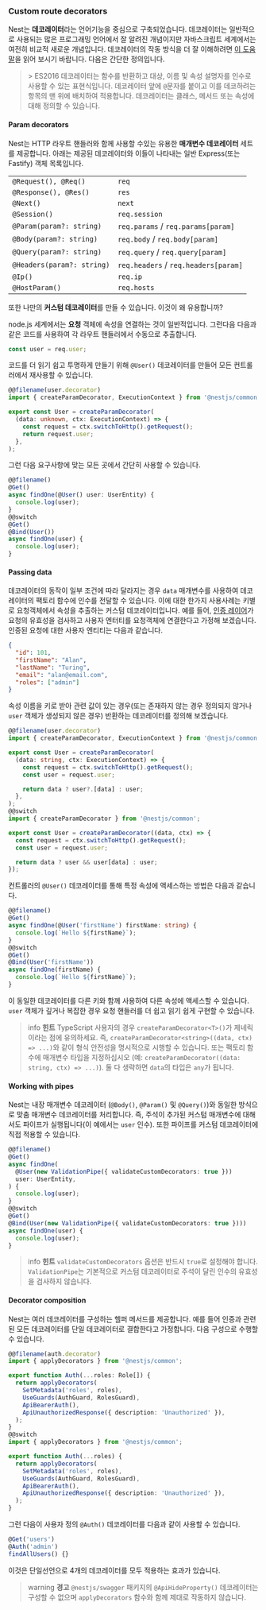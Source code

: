 ### Custom route decorators

Nest는 **데코레이터**라는 언어기능을 중심으로 구축되었습니다. 데코레이터는 일반적으로 사용되는 많은 프로그래밍 언어에서 잘 알려진 개념이지만 자바스크립트 세계에서는 여전히 비교적 새로운 개념입니다. 데코레이터의 작동 방식을 더 잘 이해하려면 [이 도움말](https://medium.com/google-developers/exploring-es7-decorators-76ecb65fb841)을 읽어 보시기 바랍니다. 다음은 간단한 정의입니다.

<blockquote class="external">
> ES2016 데코레이터는 함수를 반환하고 대상, 이름 및 속성 설명자를 인수로 사용할 수 있는 표현식입니다. 데코레이터 앞에 <code>@</code>문자를 붙이고 이를 데코하려는 항목의 맨 위에 배치하여 적용합니다. 데코레이터는 클래스, 메서드 또는 속성에 대해 정의할 수 있습니다.
</blockquote>

#### Param decorators

Nest는 HTTP 라우트 핸들러와 함께 사용할 수있는 유용한 **매개변수 데코레이터** 세트를 제공합니다. 아래는 제공된 데코레이터와 이들이 나타내는 일반 Express(또는 Fastify) 객체 목록입니다.

<table>
  <tbody>
    <tr>
      <td><code>@Request(), @Req()</code></td>
      <td><code>req</code></td>
    </tr>
    <tr>
      <td><code>@Response(), @Res()</code></td>
      <td><code>res</code></td>
    </tr>
    <tr>
      <td><code>@Next()</code></td>
      <td><code>next</code></td>
    </tr>
    <tr>
      <td><code>@Session()</code></td>
      <td><code>req.session</code></td>
    </tr>
    <tr>
      <td><code>@Param(param?: string)</code></td>
      <td><code>req.params</code> / <code>req.params[param]</code></td>
    </tr>
    <tr>
      <td><code>@Body(param?: string)</code></td>
      <td><code>req.body</code> / <code>req.body[param]</code></td>
    </tr>
    <tr>
      <td><code>@Query(param?: string)</code></td>
      <td><code>req.query</code> / <code>req.query[param]</code></td>
    </tr>
    <tr>
      <td><code>@Headers(param?: string)</code></td>
      <td><code>req.headers</code> / <code>req.headers[param]</code></td>
    </tr>
    <tr>
      <td><code>@Ip()</code></td>
      <td><code>req.ip</code></td>
    </tr>
    <tr>
      <td><code>@HostParam()</code></td>
      <td><code>req.hosts</code></td>
    </tr>
  </tbody>
</table>

또한 나만의 **커스텀 데코레이터**를 만들 수 있습니다. 이것이 왜 유용합니까?

node.js 세계에서는 **요청** 객체에 속성을 연결하는 것이 일반적입니다. 그런다음 다음과 같은 코드를 사용하여 각 라우트 핸들러에서 수동으로 추출합니다.

```typescript
const user = req.user;
```

코드를 더 읽기 쉽고 투명하게 만들기 위해 `@User()` 데코레이터를 만들어 모든 컨트롤러에서 재사용할 수 있습니다.

```typescript
@@filename(user.decorator)
import { createParamDecorator, ExecutionContext } from '@nestjs/common';

export const User = createParamDecorator(
  (data: unknown, ctx: ExecutionContext) => {
    const request = ctx.switchToHttp().getRequest();
    return request.user;
  },
);
```

그런 다음 요구사항에 맞는 모든 곳에서 간단히 사용할 수 있습니다.

```typescript
@@filename()
@Get()
async findOne(@User() user: UserEntity) {
  console.log(user);
}
@@switch
@Get()
@Bind(User())
async findOne(user) {
  console.log(user);
}
```

#### Passing data

데코레이터의 동작이 일부 조건에 따라 달라지는 경우 `data` 매개변수를 사용하여 데코레이터의 팩토리 함수에 인수를 전달할 수 있습니다. 이에 대한 한가지 사용사례는 키별로 요청객체에서 속성을 추출하는 커스텀 데코레이터입니다. 예를 들어, [인증 레이어](/techniques/authentication#implementing-passport-strategies)가 요청의 유효성을 검사하고 사용자 엔터티를 요청객체에 연결한다고 가정해 보겠습니다. 인증된 요청에 대한 사용자 엔티티는 다음과 같습니다.

```json
{
  "id": 101,
  "firstName": "Alan",
  "lastName": "Turing",
  "email": "alan@email.com",
  "roles": ["admin"]
}
```

속성 이름을 키로 받아 관련 값이 있는 경우(또는 존재하지 않는 경우 정의되지 않거나 `user` 객체가 생성되지 않은 경우) 반환하는 데코레이터를 정의해 보겠습니다.

```typescript
@@filename(user.decorator)
import { createParamDecorator, ExecutionContext } from '@nestjs/common';

export const User = createParamDecorator(
  (data: string, ctx: ExecutionContext) => {
    const request = ctx.switchToHttp().getRequest();
    const user = request.user;

    return data ? user?.[data] : user;
  },
);
@@switch
import { createParamDecorator } from '@nestjs/common';

export const User = createParamDecorator((data, ctx) => {
  const request = ctx.switchToHttp().getRequest();
  const user = request.user;

  return data ? user && user[data] : user;
});
```

컨트롤러의 `@User()` 데코레이터를 통해 특정 속성에 액세스하는 방법은 다음과 같습니다.

```typescript
@@filename()
@Get()
async findOne(@User('firstName') firstName: string) {
  console.log(`Hello ${firstName}`);
}
@@switch
@Get()
@Bind(User('firstName'))
async findOne(firstName) {
  console.log(`Hello ${firstName}`);
}
```

이 동일한 데코레이터를 다른 키와 함께 사용하여 다른 속성에 액세스할 수 있습니다. `user` 객체가 깊거나 복잡한 경우 요청 핸들러를 더 쉽고 읽기 쉽게 구현할 수 있습니다.

> info **힌트** TypeScript 사용자의 경우 `createParamDecorator<T>()`가 제네릭이라는 점에 유의하세요. 즉, `createParamDecorator<string>((data, ctx) => ...)`와 같이 형식 안전성을 명시적으로 시행할 수 있습니다. 또는 팩토리 함수에 매개변수 타입을 지정하십시오 (예: `createParamDecorator((data: string, ctx) => ...)`). 둘 다 생략하면 `data`의 타입은 `any`가 됩니다.

#### Working with pipes

Nest는 내장 매개변수 데코레이터 (`@Body()`, `@Param()` 및 `@Query()`)와 동일한 방식으로 맞춤 매개변수 데코레이터를 처리합니다. 즉, 주석이 추가된 커스텀 매개변수에 대해서도 파이프가 실행됩니다(이 예에서는 `user` 인수). 또한 파이프를 커스텀 데코레이터에 직접 적용할 수 있습니다.

```typescript
@@filename()
@Get()
async findOne(
  @User(new ValidationPipe({ validateCustomDecorators: true }))
  user: UserEntity,
) {
  console.log(user);
}
@@switch
@Get()
@Bind(User(new ValidationPipe({ validateCustomDecorators: true })))
async findOne(user) {
  console.log(user);
}
```

> info **힌트** `validateCustomDecorators` 옵션은 반드시 `true`로 설정해야 합니다. `ValidationPipe`는 기본적으로 커스텀 데코레이터로 주석이 달린 인수의 유효성을 검사하지 않습니다.

#### Decorator composition

Nest는 여러 데코레이터를 구성하는 헬퍼 메서드를 제공합니다. 예를 들어 인증과 관련된 모든 데코레이터를 단일 데코레이터로 결합한다고 가정합니다. 다음 구성으로 수행할 수 있습니다.

```typescript
@@filename(auth.decorator)
import { applyDecorators } from '@nestjs/common';

export function Auth(...roles: Role[]) {
  return applyDecorators(
    SetMetadata('roles', roles),
    UseGuards(AuthGuard, RolesGuard),
    ApiBearerAuth(),
    ApiUnauthorizedResponse({ description: 'Unauthorized' }),
  );
}
@@switch
import { applyDecorators } from '@nestjs/common';

export function Auth(...roles) {
  return applyDecorators(
    SetMetadata('roles', roles),
    UseGuards(AuthGuard, RolesGuard),
    ApiBearerAuth(),
    ApiUnauthorizedResponse({ description: 'Unauthorized' }),
  );
}
```

그런 다음이 사용자 정의 `@Auth()` 데코레이터를 다음과 같이 사용할 수 있습니다.

```typescript
@Get('users')
@Auth('admin')
findAllUsers() {}
```

이것은 단일선언으로 4개의 데코레이터를 모두 적용하는 효과가 있습니다.

> warning **경고** `@nestjs/swagger` 패키지의 `@ApiHideProperty()` 데코레이터는 구성할 수 없으며 `applyDecorators` 함수와 함께 제대로 작동하지 않습니다.
